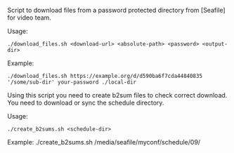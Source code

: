 Script to download files from a password protected directory from [Seafile] for video team.

Usage:

    ./download_files.sh <download-url> <absolute-path> <password> <output-dir>

Example:

    ./download_files.sh https://example.org/d/d590ba6f7cda44840835 '/some/sub-dir' your-password ./local-dir


Using this script you need to create b2sum files to check correct download. You need to download or sync the schedule directory.

Usage:

    ./create_b2sums.sh <schedule-dir>

Example:
    ./create_b2sums.sh /media/seafile/myconf/schedule/09/
